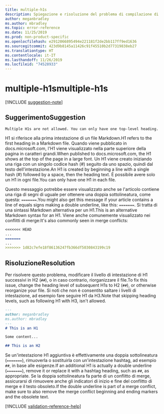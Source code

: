 ```yaml
---
title: multiple-h1s
description: Spiegazione e risoluzione del problema di compilazione di Docs multiple-h1s.
author: meganbradley
ms.author: mbradley
ms.topic: error-reference
ms.date: 11/25/2019
ms.prod: non-product-specific
ms.openlocfilehash: e2912066895494e221181f2de2bb117ff9ed1636
ms.sourcegitcommit: 423d9b8145a11426c91f45510b2d77319838eb27
ms.translationtype: HT
ms.contentlocale: it-IT
ms.lasthandoff: 11/26/2019
ms.locfileid: "74528933"
---
```

# <a name="multiple-h1s"></a><span data-ttu-id="ed936-103">multiple-h1s</span><span class="sxs-lookup"><span data-stu-id="ed936-103">multiple-h1s</span></span>

[!INCLUDE [suggestion-note](includes/suggestion-note.md)]

## <a name="suggestion"></a><span data-ttu-id="ed936-104">Suggerimento</span><span class="sxs-lookup"><span data-stu-id="ed936-104">Suggestion</span></span>

`Multiple H1s are not allowed. You can only have one top-level heading.`

<span data-ttu-id="ed936-105">H1 si riferisce alla prima intestazione di un file Markdown.</span><span class="sxs-lookup"><span data-stu-id="ed936-105">H1 refers to the first heading in a Markdown file.</span></span> <span data-ttu-id="ed936-106">Quando viene pubblicato in docs.microsoft.com, l'H1 viene visualizzato nella parte superiore della pagina in caratteri grandi.</span><span class="sxs-lookup"><span data-stu-id="ed936-106">When published to docs.microsoft.com, the H1 shows at the top of the page in a large font.</span></span> <span data-ttu-id="ed936-107">Un H1 viene creato iniziando una riga con un singolo codice hash (#) seguito da uno spazio, quindi dal testo dell'intestazione.</span><span class="sxs-lookup"><span data-stu-id="ed936-107">An H1 is created by beginning a line with a single hash (#) followed by a space, then the heading text.</span></span> <span data-ttu-id="ed936-108">È possibile avere solo un H1 in ogni file.</span><span class="sxs-lookup"><span data-stu-id="ed936-108">You can only have one H1 in each file.</span></span>

<span data-ttu-id="ed936-109">Questo messaggio potrebbe essere visualizzato anche se l'articolo contiene una riga di segni di uguale per ottenere una doppia sottolineatura, come questa: `=======`.</span><span class="sxs-lookup"><span data-stu-id="ed936-109">You might also get this message if your article contains a line of equals signs making a double underline, like this: `=======`.</span></span> <span data-ttu-id="ed936-110">Si tratta di una sintassi Markdown alternativa per un H1.</span><span class="sxs-lookup"><span data-stu-id="ed936-110">This is an alternative Markdown syntax for an H1.</span></span> <span data-ttu-id="ed936-111">Viene anche comunemente visualizzato nei conflitti di merge:</span><span class="sxs-lookup"><span data-stu-id="ed936-111">It's also commonly seen in merge conflicts:</span></span>

```markdown
<<<<<<< HEAD
...
=======
...
>>>>>>> 1d82c7efe18f86136247fb366df5030843199c19
```

## <a name="resolution"></a><span data-ttu-id="ed936-112">Risoluzione</span><span class="sxs-lookup"><span data-stu-id="ed936-112">Resolution</span></span>

<span data-ttu-id="ed936-113">Per risolvere questo problema, modificare il livello di intestazione di H1 successivi in H2 (`##`), o in caso contrario, riorganizzare il file.</span><span class="sxs-lookup"><span data-stu-id="ed936-113">To fix this issue, change the heading level of subsequent H1s to H2 (`##`), or otherwise reorganize your file.</span></span> <span data-ttu-id="ed936-114">Si noti che non è consentito saltare i livelli di intestazione, ad esempio fare seguire H1 da H3.</span><span class="sxs-lookup"><span data-stu-id="ed936-114">Note that skipping heading levels, such as following H1 with H3, isn't allowed.</span></span>

```markdown
---
author: meganbradley
ms.author: mbradley
---
# This is an H1

Some content...

## This is an H2
```

<span data-ttu-id="ed936-115">Se un'intestazione H1 aggiuntiva è effettivamente una doppia sottolineatura (`=======`), rimuoverla o sostituirla con un'intestazione hashtag, ad esempio `##`, in base alle esigenze.</span><span class="sxs-lookup"><span data-stu-id="ed936-115">If an additional H1 is actually a double underline (`=======`), remove it or replace it with a hashtag heading, such as `##`, as appropriate.</span></span> <span data-ttu-id="ed936-116">Se la doppia sottolineatura fa parte di un conflitto di merge, assicurarsi di rimuovere anche gli indicatori di inizio e fine del conflitto di merge e il testo obsoleto.</span><span class="sxs-lookup"><span data-stu-id="ed936-116">If the double underline is part of a merge conflict, make sure to also remove the merge conflict beginning and ending markers and the obsolete text.</span></span>

<!--make sure to add this file to your includes folder and verify the path-->
[!INCLUDE [validation-reference-help](includes/validation-reference-help.md)]
